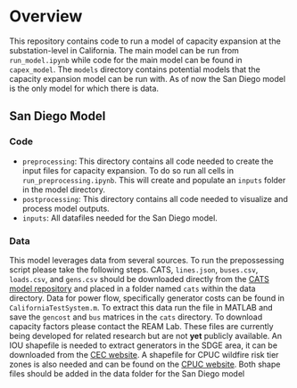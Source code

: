 # Overview
This repository contains code to run a model of capacity expansion at the substation-level in California. The main model can be run from `run_model.ipynb` while code for the main model can be found in `capex_model`. The `models` directory contains potential models that the capacity expansion model can be run with. As of now the San Diego model is the only model for which there is data.

## San Diego Model
### Code
- `preprocessing`: This directory contains all code needed to create the input files for capacity expansion. To do so run all cells in `run_preprocessing.ipynb`. This will create and populate an `inputs` folder in the model directory.
- `postprocessing`: This directory contains all code needed to visualize and process model outputs.
- `inputs`: All datafiles needed for the San Diego model.
### Data
This model leverages data from several sources. To run the prepossessing script please take the following steps. CATS, `lines.json`, `buses.csv`, `loads.csv`, and `gens.csv` should be downloaded directly from the [CATS model repository](https://github.com/WISPO-POP/CATS-CaliforniaTestSystem/tree/master) and placed in a folder named `cats` within the data directory. Data for power flow, specifically generator costs can be found in `CaliforniaTestSystem.m`. To extract this data run the file in MATLAB and save the `gencost` and `bus` matrices in the `cats` directory. To download capacity factors please contact the REAM Lab.  These files are currently being developed for related research but are not **yet** publicly available. An IOU shapefile is needed to extract generators in the SDGE area, it can be downloaded from the [CEC website](https://cecgis-caenergy.opendata.arcgis.com/datasets/CAEnergy::electric-load-serving-entities-iou-pou/about). A shapefile for CPUC wildfire risk tier zones is also needed and can be found on the [CPUC website](https://www.cpuc.ca.gov/industries-and-topics/wildfires/fire-threat-maps-and-fire-safety-rulemaking). Both shape files should be added in the data folder for the San Diego model
